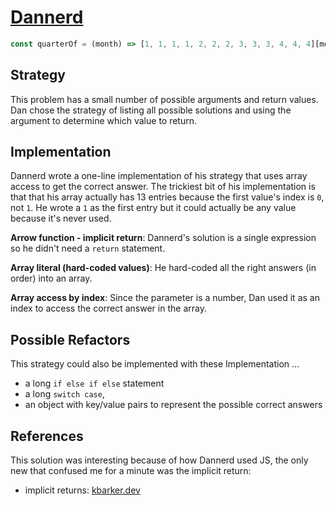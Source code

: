 # [Dannerd](https://www.codewars.com/users/Dannerd) 
```js
const quarterOf = (month) => [1, 1, 1, 1, 2, 2, 2, 3, 3, 3, 4, 4, 4][month];
```

## Strategy

This problem has a small number of possible arguments and return values. Dan
chose the strategy of listing all possible solutions and using the argument to
determine which value to return.

## Implementation

Dannerd wrote a one-line implementation of his strategy that uses array access
to get the correct answer. The trickiest bit of his implementation is that that
his array actually has 13 entries because the first value's index is `0`, not
`1`. He wrote a `1` as the first entry but it could actually be any value
because it's never used.

**Arrow function - implicit return**: Dannerd's solution is a single expression
so he didn't need a `return` statement.

**Array literal (hard-coded values)**: He hard-coded all the right answers (in
order) into an array.

**Array access by index**: Since the parameter is a number, Dan used it as an
index to access the correct answer in the array.

## Possible Refactors

This strategy could also be implemented with these Implementation ...

- a long `if else if else` statement
- a long `switch case`,
- an object with key/value pairs to represent the possible correct answers

## References

This solution was interesting because of how Dannerd used JS, the only new that
confused me for a minute was the implicit return:

- implicit returns:
  [kbarker.dev](https://kbarker.dev/blog/implicit-return-statements-in-javascript/)
